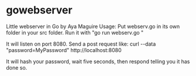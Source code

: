 # gowebserver
Little webserver in Go by Aya Maguire
Usage: Put webserv.go in its own folder in your src folder. 
Run it with "go run webserv.go "

It will listen on port 8080. Send a post request like:
curl --data "password=MyPassword" http://localhost:8080

It will hash your password, wait five seconds, then respond telling you it has done so.
